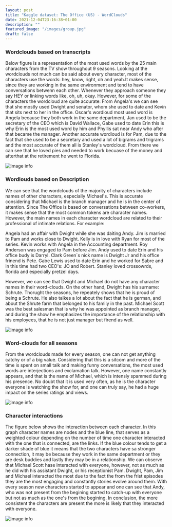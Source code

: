 ```yaml
---
layout: post
title: "Kaggle dataset: The Office (US) - WordClouds"
date: 2021-12-04T23:16:38+01:00
description: ""
featured_image: "/images/group.jpg"
draft: false
---
```

### **Wordclouds based on transcripts**

Below figure is a representation of the most used words by the 25 main characters from the TV show throughout 9 seasons. 
Looking at the wordclouds not much can be said about every character, most of the characters use the words: hey, know, right, oh and yeah.It makes sense, since
they are working in the same environment and tend to have conversations betwenn each other. Whenever they approach someone they say HEY or linking words like,
oh, uh, okay. However, for some of the characters the wordcloud are quite accurate: From Angela's we can see that she mostly used Dwight and senator, whom she used to date
and Kevin that sits next to her in the office. Oscar's wordloud most used word is Angela because they both work in the same department, Jan used to be the 
secretary of the CEO which is David Wallace, Gabe used to date Erin this is why Erin is the most used word by him and Phyllis sat near Andy who after that became the manager.
Another accurate wordloud is for Pam, due to the fact that she used to be a secretary and used a lot of bigrams and trigrams and the most accurate of them all is
Stanley's wordcloud. From there we can see that he loved pies and needed to work becuase of the money and afterthat at the retirement he went to Florida.   


![image info](/images/word_cloud.png)


### **Wordlouds based on Description**

We can see that the wordclouds of the majority of characters include names of other characters, especially Michael's. This is accurate considering that
Michael is the branch manager and he is in the center of attention.
Since The Office is based on conversations between co-workers, it makes sense that the most common tokens are character names. 
However, the main names in each character wordcloud are related to their professional of intimate relations. For example:

Angela had an affair with Dwight while she was daiting Andy.
Jim is married to Pam and works close to Dwight.
Kelly is in love with Ryan for most of the series.
Kevin works with Angela in the Accounting department.
Roy Anderson was engaged to Pam before Jim.
Andy used to date Erin and his office budy is Darryl.
Clark Green´s nick name is Dwight Jr and his office frinend is Pete.
Gabe Lewis used to date Erin and he worked for Sabre and in this time had two CEO's: JO and Robert.
Stanley loved crossowrds, florida and especially pretzel days.


However, we can see that Dwight and Michael do not have any character names in their word-clouds. On the other hand, Dwight has his surname: Schrute.
Thorught the seasons, he repeately shows that he is proud of being a Schrute. 
He also talkes a lot about the fact that he is german, and about the Shrute farm that belonged to his family in the past.
Michael Scott was the best salesman that is why he was appointed as branch manager, and during the show he emphasizes the importance of the relationship
with his employees, that he is not just manager but firend as well. 



![image info](/images/wordloudescription.png)


### **Word-clouds for all seasons**

From the wordclouds made for every season, one can not get anything catchy or of a big value. Considering that this is a sitcom and more of the time is spent on small talk and making funny conversations, the most used words are interjections and exclamation talk. However, one name constantly appears, and that is the name of Michael, which is intensly spammed during his presence. No doubt that it is used very often, as he is the character everyone is watching the show for, and one can truly say, he had a huge impact on the series ratings and views.

![image info](/images/seasonwordcloud.png)



### **Character interactions**
The figure below shows the interaction between each character. In this graph character names are nodes and the blue line, that serves as a weighted colour depending on the number of time one character interacted with the one that is connected, are the links. If the blue colour tends to get a darker shade of blue it means that the two characters have sa stronger connection, it may be because they work in the same department or they are desk buddies and lastly they may be in a relationship. We can observe that Michael Scott hase interacted with everyone, however, not as much as he did with his assistant Dwight, or his receptionist Pam. Dwight, Pam, Jim and Michael interacted the most due to the fact the from the frist episodes they are the most engaging and constantly stories evolve around them. With every season new characters started to appear and one can see that Andy, who was not present from the begining started to catch-up with everyone but not as much as the one's from the begining. In conclusion, the more consistent the characters are present the more is likely that they interacted with everyone. 

![image info](/images/interactions.png)